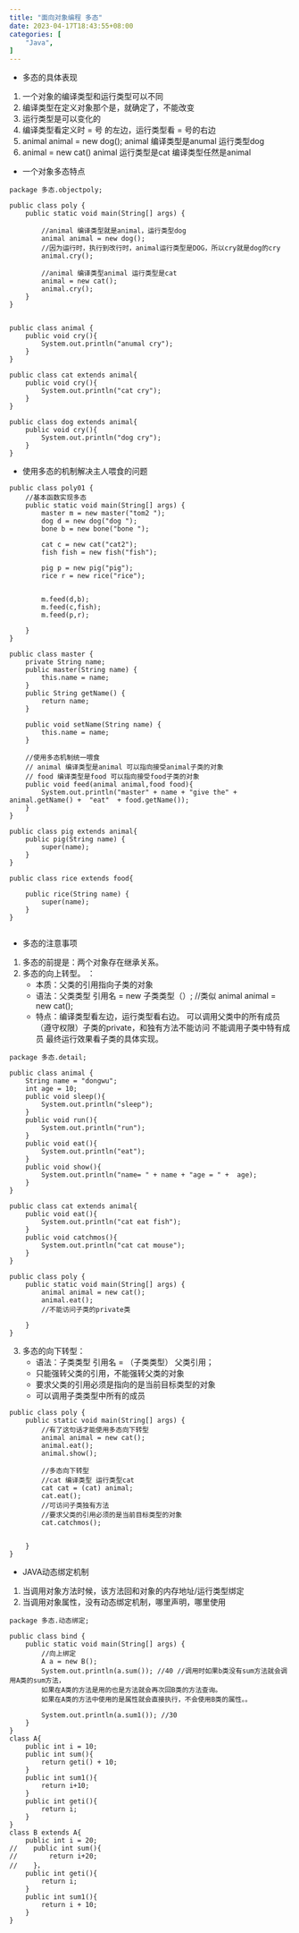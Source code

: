 ```yaml
---
title: "面向对象编程 多态"
date: 2023-04-17T18:43:55+08:00
categories: [
    "Java",
]
---
```

* 多态的具体表现
1. 一个对象的编译类型和运行类型可以不同
2. 编译类型在定义对象那个是，就确定了，不能改变
3. 运行类型是可以变化的
4. 编译类型看定义时 = 号 的左边，运行类型看 = 号的右边
5. animal animal = new dog(); animal 编译类型是anumal 运行类型dog
6. animal = new cat() animal 运行类型是cat 编译类型任然是animal
* 一个对象多态特点
```
package 多态.objectpoly;

public class poly {
    public static void main(String[] args) {

        //animal 编译类型就是animal，运行类型dog
        animal animal = new dog();
        //因为运行时，执行到改行时，animal运行类型是DOG，所以cry就是dog的cry
        animal.cry();

        //animal 编译类型animal 运行类型是cat
        animal = new cat();
        animal.cry();
    }
}


public class animal {
    public void cry(){
        System.out.println("anumal cry");
    }
}

public class cat extends animal{
    public void cry(){
        System.out.println("cat cry");
    }
}

public class dog extends animal{
    public void cry(){
        System.out.println("dog cry");
    }
}
```
* 使用多态的机制解决主人喂食的问题
```
public class poly01 {
    //基本函数实现多态
    public static void main(String[] args) {
        master m = new master("tom2 ");
        dog d = new dog("dog ");
        bone b = new bone("bone ");

        cat c = new cat("cat2");
        fish fish = new fish("fish");

        pig p = new pig("pig");
        rice r = new rice("rice");


        m.feed(d,b);
        m.feed(c,fish);
        m.feed(p,r);

    }
}

public class master {
    private String name;
    public master(String name) {
        this.name = name;
    }
    public String getName() {
        return name;
    }

    public void setName(String name) {
        this.name = name;
    }

    //使用多态机制统一喂食
    // animal 编译类型是animal 可以指向接受animal子类的对象
    // food 编译类型是food 可以指向接受food子类的对象
    public void feed(animal animal,food food){
        System.out.println("master" + name + "give the" + animal.getName() +  "eat"  + food.getName());
    }
}

public class pig extends animal{
    public pig(String name) {
        super(name);
    }
}

public class rice extends food{

    public rice(String name) {
        super(name);
    }
}


```

* 多态的注意事项
1. 多态的前提是：两个对象存在继承关系。
2. 多态的向上转型。 ：
    - 本质：父类的引用指向子类的对象
    - 语法：父类类型 引用名 = new 子类类型（）; //类似  animal animal = new cat();
    - 特点：编译类型看左边，运行类型看右边。
    可以调用父类中的所有成员（遵守权限）子类的private，和独有方法不能访问 
    不能调用子类中特有成员
    最终运行效果看子类的具体实现。
```
package 多态.detail;

public class animal {
    String name = "dongwu";
    int age = 10;
    public void sleep(){
        System.out.println("sleep");
    }
    public void run(){
        System.out.println("run");
    }
    public void eat(){
        System.out.println("eat");
    }
    public void show(){
        System.out.println("name= " + name + "age = " +  age);
    }
}

public class cat extends animal{
    public void eat(){
        System.out.println("cat eat fish");
    }
    public void catchmos(){
        System.out.println("cat cat mouse");
    }
}

public class poly {
    public static void main(String[] args) {
        animal animal = new cat();
        animal.eat();
        //不能访问子类的private类
        
    }
}
```
3. 多态的向下转型：
    - 语法：子类类型 引用名 = （子类类型） 父类引用；
    - 只能强转父类的引用，不能强转父类的对象
    - 要求父类的引用必须是指向的是当前目标类型的对象
    - 可以调用子类类型中所有的成员
```
public class poly {
    public static void main(String[] args) {
        //有了这句话才能使用多态向下转型
        animal animal = new cat();
        animal.eat();
        animal.show();

        //多态向下转型
        //cat 编译类型 运行类型cat
        cat cat = (cat) animal;
        cat.eat();
        //可访问子类独有方法
        //要求父类的引用必须的是当前目标类型的对象
        cat.catchmos();


    }
}
```
* JAVA动态绑定机制
1. 当调用对象方法时候，该方法回和对象的内存地址/运行类型绑定
2. 当调用对象属性，没有动态绑定机制，哪里声明，哪里使用
```
package 多态.动态绑定;

public class bind {
    public static void main(String[] args) {
        //向上绑定
        A a = new B();
        System.out.println(a.sum()); //40 //调用时如果b类没有sum方法就会调用A类的sum方法，
        如果在A类的方法是用的也是方法就会再次回B类的方法查询。
        如果在A类的方法中使用的是属性就会直接执行，不会使用B类的属性。。

        System.out.println(a.sum1()); //30
    }
}
class A{
    public int i = 10;
    public int sum(){
        return geti() + 10;
    }
    public int sum1(){
        return i+10;
    }
    public int geti(){
        return i;
    }
}
class B extends A{
    public int i = 20;
//    public int sum(){
//        return i+20;
//    }，
    public int geti(){
        return i;
    }
    public int sum1(){
        return i + 10;
    }
}



```
